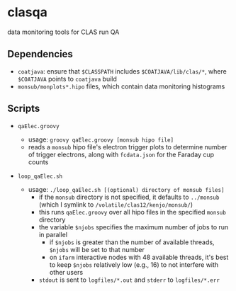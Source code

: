 # clasqa
data monitoring tools for CLAS run QA

## Dependencies

* `coatjava`: ensure that `$CLASSPATH` includes `$COATJAVA/lib/clas/*`, where
  `$COATJAVA` points to `coatjava` build
* `monsub/monplots*.hipo` files, which contain data monitoring histograms


## Scripts

* `qaElec.groovy`
  * usage: `groovy qaElec.groovy [monsub hipo file]`
  * reads a `monsub` hipo file's electron trigger plots to determine number of trigger
    electrons, along with `fcdata.json` for the Faraday cup counts

* `loop_qaElec.sh`
  * usage: `./loop_qaElec.sh [(optional) directory of monsub files]`
    * if the `monsub` directory is not specified, it defaults to `../monsub` (which I
      symlink to `/volatile/clas12/kenjo/monsub/`)
    * this runs `qaElec.groovy` over all hipo files in the specified `monsub` directory
    * the variable `$njobs` specifies the maximum number of jobs to run in parallel
      * if `$njobs` is greater than the number of available threads, `$njobs` will be
        set to that number
      * on `ifarm` interactive nodes with 48 available threads, it's best to keep
        `$njobs` relatively low (e.g., 16) to not interfere with other users
    * `stdout` is sent to `logfiles/*.out` and `stderr` to `logfiles/*.err`

